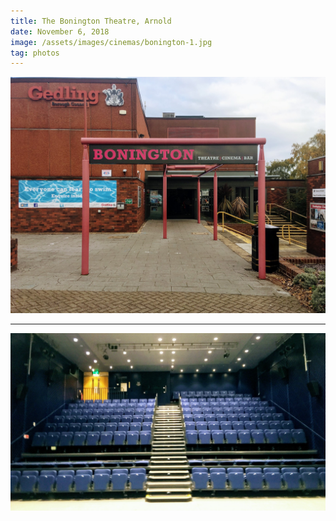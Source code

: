 ```yaml
---
title: The Bonington Theatre, Arnold
date: November 6, 2018
image: /assets/images/cinemas/bonington-1.jpg
tag: photos
---
```


![image](/assets/images/cinemas/bonington-1.jpg)

---

![image](/assets/images/cinemas/bonington-2.jpg)

